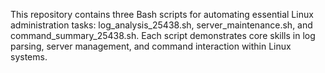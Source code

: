 
This repository contains three Bash scripts for automating essential Linux administration tasks: log_analysis_25438.sh, 
server_maintenance.sh, and command_summary_25438.sh.
Each script demonstrates core skills in log parsing, server management, and command interaction within Linux systems.
